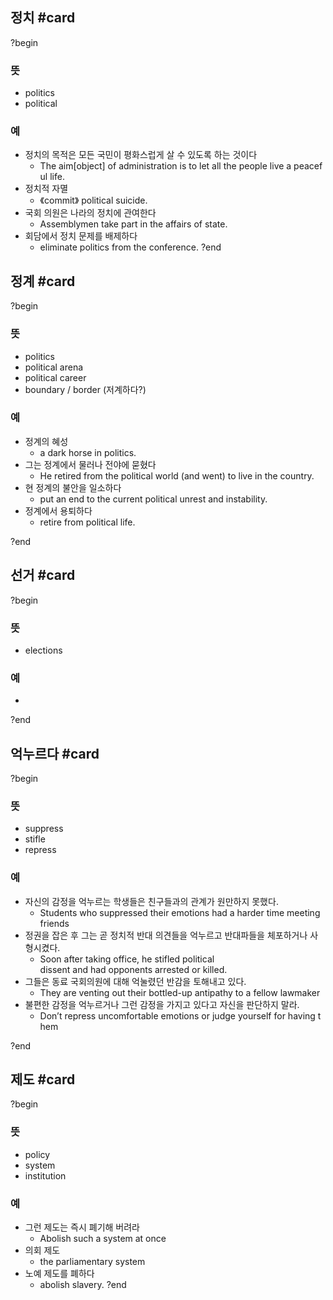## 정치 #card
?begin
### 뜻
- politics
- political
### 예
- 정치의 목적은 모든 국민이 평화스럽게 살 수 있도록 하는 것이다
	- The aim[object] of administration is to let all the people live a peaceful life.
- 정치적 자멸
	- 《commit》 political suicide.
- 국회 의원은 나라의 정치에 관여한다
	- Assemblymen take part in the affairs of state.
- 회담에서 정치 문제를 배제하다
	- eliminate politics from the conference.
?end


## 정계 #card
?begin
### 뜻
- politics
- political arena
- political career
- boundary / border (저계하다?)
### 예
- 정계의 혜성
	- a dark horse in politics.
- 그는 정계에서 물러나 전야에 묻혔다
	- He retired from the political world (and went) to live in the country.
- 현 정계의 불안을 일소하다
	- put an end to the current political unrest and instability.
- 정계에서 용퇴하다
	- retire from political life.
<!--SR:!2025-05-25,29,243-->
?end

## 선거 #card
?begin
### 뜻
- elections
### 예
-
?end

## 억누르다 #card
?begin
### 뜻
- suppress
- stifle
- repress
### 예
- 자신의 감정을 억누르는 학생들은 친구들과의 관계가 원만하지 못했다.
	- Students who suppressed their emotions had a harder time meeting friends
- 정권을 잡은 후 그는 곧 정치적 반대 의견들을 억누르고 반대파들을 체포하거나 사형시켰다.
	- Soon after taking office, he stifled political dissent and had opponents arrested or killed.
- 그들은 동료 국회의원에 대해 억눌렸던 반감을 토해내고 있다.
	- They are venting out their bottled-up antipathy to a fellow lawmaker
- 불편한 감정을 억누르거나 그런 감정을 가지고 있다고 자신을 판단하지 말라.
	- Don’t repress uncomfortable emotions or judge yourself for having them
<!--SR:!2025-05-09,12,248-->
?end


## 제도 #card
?begin
### 뜻
- policy
- system
- institution
### 예
- 그런 제도는 즉시 폐기해 버려라
	- Abolish such a system at once
- 의회 제도
	- the parliamentary system
- 노예 제도를 폐하다
	- abolish slavery.
?end
